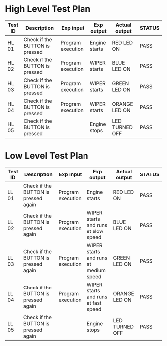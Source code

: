 # High Level Test Plan


**Test ID**    | **Description**   |**Exp input**   |**Exp output**  |	**Actual output**|**STATUS**
 ------------|---------------|--------------|------------------|------------------|------------
|HL 01|	Check if the BUTTON is pressed	|Program execution	|Engine starts|RED LED ON|	PASS
|HL 02|	Check if the BUTTON is pressed	|Program execution	|WIPER starts	|BLUE LED ON|PASS
HL 03|	Check if the BUTTON is pressed |Program execution	|WIPER starts	|GREEN LED ON|	PASS
HL 04|	Check if the BUTTON is pressed	|Program execution	|WIPER starts	|ORANGE LED ON|PASS
HL 05|	Check if the BUTTON is pressed|	|Engine stops|	LED TURNED OFF	|PASS


# Low Level Test Plan
**Test ID**    | **Description**   |**Exp input**   |**Exp output**  |	**Actual output**|**STATUS**
 ------------|---------------|--------------|------------------|------------------|------------
|LL 01|	Check if the BUTTON is pressed again	|Program execution	|Engine starts|RED LED ON|	PASS
|LL 02|	Check if the BUTTON is pressed again	|Program execution	|WIPER starts and runs at slow speed	|BLUE LED ON|PASS
|LL 03|	Check if the BUTTON is pressed again  |Program execution	|WIPER starts and runs at medium speed	|GREEN LED ON|	PASS
|LL 04|	Check if the BUTTON is pressed again	|Program execution	|WIPER starts and runs at fast speed	|ORANGE LED ON|PASS
|LL 05|	Check if the BUTTON is pressed again|	|Engine stops|	LED TURNED OFF	|PASS
